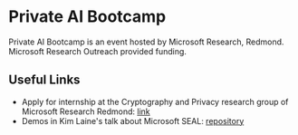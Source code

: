 # Private AI Bootcamp

Private AI Bootcamp is an event hosted by Microsoft Research, Redmond.
Microsoft Research Outreach provided funding.

## Useful Links

- Apply for internship at the Cryptography and Privacy research group of Microsoft Research Redmond: [link](https://careers.microsoft.com/us/en/job/749418/Research-Intern-Cryptography)
- Demos in Kim Laine's talk about Microsoft SEAL: [repository](https://github.com/kimlaine/bootcamp)
